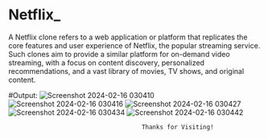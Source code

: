 # Netflix_
A Netflix clone refers to a web application or platform that replicates the core features and user experience of Netflix, the popular streaming service. Such clones aim to provide a similar platform for on-demand video streaming, with a focus on content discovery, personalized recommendations, and a vast library of movies, TV shows, and original content.

#Output:
![Screenshot 2024-02-16 030410](https://github.com/mahitha19/Netflix_/assets/149614056/889626d5-3aeb-436c-87d7-3d6baf798835)
![Screenshot 2024-02-16 030416](https://github.com/mahitha19/Netflix_/assets/149614056/5cb22465-1c5e-46ea-b575-9558f8335282)
![Screenshot 2024-02-16 030427](https://github.com/mahitha19/Netflix_/assets/149614056/fa6dcc78-b622-4edb-a5ad-84e2952573db)
![Screenshot 2024-02-16 030434](https://github.com/mahitha19/Netflix_/assets/149614056/3d9062ce-c9ad-4b8c-aee6-22e586a7050b)
![Screenshot 2024-02-16 030442](https://github.com/mahitha19/Netflix_/assets/149614056/8e460b79-6908-4903-aa17-96bde39183ab)

                                         Thanks for Visiting!
